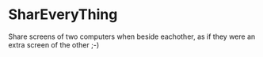 SharEveryThing
==============

Share screens of two computers when beside eachother, as if they were an extra screen of the other ;-)
